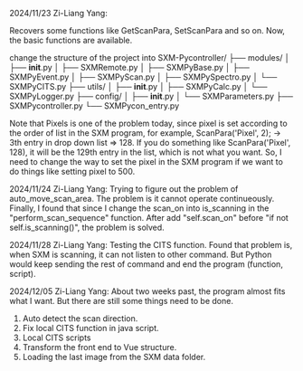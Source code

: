 
2024/11/23 Zi-Liang Yang:

Recovers some functions like GetScanPara, SetScanPara and so on. Now, the basic functions are available.

change the structure of the project into
SXM-Pycontroller/
├── modules/
│   ├── __init__.py
│   ├── SXMRemote.py
│   ├── SXMPyBase.py
│   ├── SXMPyEvent.py
│   ├── SXMPyScan.py
│   ├── SXMPySpectro.py
│   └── SXMPyCITS.py
├── utils/
│   ├── __init__.py
│   ├── SXMPyCalc.py
│   └── SXMPyLogger.py
├── config/
│   ├── __init__.py
│   └── SXMParameters.py
├── SXMPycontroller.py
└── SXMPycon_entry.py

Note that Pixels is one of the problem today, since pixel is set according to the order of list in the SXM program, for example, ScanPara('Pixel', 2); → 3th entry in drop down list => 128. If you do something like ScanPara('Pixel', 128), it will be the 129th entry in the list, which is not what you want. So, I need to change the way to set the pixel in the SXM program if we want to do things like setting pixel to 500.

2024/11/24 Zi-Liang Yang:
Trying to figure out the problem of auto_move_scan_area.
The problem is it cannot operate continueously. Finally, I found that since I change the scan_on into is_scanning in the "perform_scan_sequence" function.
After add "self.scan_on" before "if not self.is_scanning()", the problem is solved.

2024/11/28 Zi-Liang Yang:
Testing the CITS function.
Found that problem is, when SXM is scanning, it can not listen to other command. But Python would keep sending the rest of command and end the program (function, script).

2024/12/05 Zi-Liang Yang:
About two weeks past, the program almost fits what I want. But there are still some things need to be done.

1. Auto detect the scan direction.
2. Fix local CITS function in java script.
3. Local CITS scripts
4. Transform the front end to Vue structure.
5. Loading the last image from the SXM data folder.
